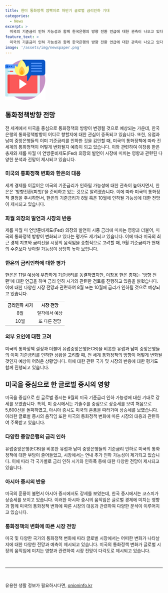 ```yaml
---
title: 한미 통화정책 깜빡이로 하반기 글로벌 금리인하 기대
categories:
  - News
excerpt: >
  미국의 기준금리 인하 가능성과 함께 한국은행의 방향 전환 언급에 대한 관측이 나오고 있다. 유럽 중앙은행(ECB)을 비롯한 유럽과 남미 지역은 이미 기준금리를 인하한 상황이며, 미국의 인하가 이어지면 각국의 통화정책 부담도 줄어들 것으로 보인다. 이에 시장에서는 한은이 8월 혹은 10월에 금리를 내릴 것으로 예상하고 있으며, 금리 인하 가능성을 두고 다양한 전망이 제시되고 있다. 미국의 인플레이션과 실업률 등의 지표가 금리 인하를 지지한다는 점도 주목된다. 미 국채 금리는 안정적인 흐름을 보였지만, 미 뉴욕증시는 상승세를 나타내었으며 아시아 증시도 강세를 보였다.
feature_text: >
  미국의 기준금리 인하 가능성과 함께 한국은행의 방향 전환 언급에 대한 관측이 나오고 있다. 유럽 중앙은행(ECB)을 비롯한 유럽과 남미 지역은 이미 기준금리를 인하한 상황이며, 미국의 인하가 이어지면 각국의 통화정책 부담도 줄어들 것으로 보인다. 이에 시장에서는 한은이 8월 혹은 10월에 금리를 내릴 것으로 예상하고 있으며, 금리 인하 가능성을 두고 다양한 전망이 제시되고 있다. 미국의 인플레이션과 실업률 등의 지표가 금리 인하를 지지한다는 점도 주목된다. 미 국채 금리는 안정적인 흐름을 보였지만, 미 뉴욕증시는 상승세를 나타내었으며 아시아 증시도 강세를 보였다.
image: '/assets/img/newspaper.png'
---
```


<p><img src="/assets/img/news.png" alt="rentncar 속보" /></p>

<h2 data-ke-size="size26">통화정책방향 전망</h2>

<p data-ke-size="size16">전 세계에서 미국을 중심으로 통화정책의 방향이 변경될 것으로 예상되는 가운데, 한국은행의 통화정책방향이 어디로 향할지에 대한 관심이 증폭되고 있습니다. 또한, 유럽과 남미 중앙은행들의 이미 기준금리를 인하한 것을 감안할 때, 미국의 통화정책에 따라 전 세계의 통화정책이 어떻게 변화될지 예측이 되고 있습니다. 이와 관련하여 이창용 한은 총재와 제롬 파월 미 연방준비제도(Fed) 의장의 발언이 시장에 미치는 영향과 관련된 다양한 분석과 전망이 제시되고 있습니다.</p>

<h3>미국의 통화정책 변화와 한은의 대응</h3>

<p data-ke-size="size16">세계 경제를 이끌어온 미국의 기준금리가 인하될 가능성에 대한 관측이 높아지면서, 한은은 '방향전환(피벗)'을 준비하고 있는 것으로 알려졌습니다. 이에 따라 미국의 통화정책 결정을 주시하면서, 한은의 기준금리가 8월 혹은 10월에 인하될 가능성에 대한 전망이 제시되고 있습니다.</p>

<h3>파월 의장의 발언과 시장의 반응</h3>

<p data-ke-size="size16">제롬 파월 미 연방준비제도(Fed) 의장의 발언이 시중 금리에 미치는 영향과 더불어, 미국의 통화정책 방향이 변화되고 있다는 평가도 제기되고 있습니다. 이에 따라 미국의 최근 경제 지표와 금리선물 시장의 움직임을 종합적으로 고려할 때, 9월 기준금리가 현재의 수준보다 낮아질 가능성이 상당히 높아 보입니다.</p>

<h3>한은의 금리인하에 대한 평가</h3>

<p data-ke-size="size16">한은은 11일 예상에 부합하게 기준금리를 동결하였지만, 이창용 한은 총재는 '방향 전환'에 대한 언급을 하며 금리 인하 시기와 관련한 검토를 진행하고 있음을 밝혔습니다. 이에 대한 다양한 시장 전망과 관련하여 8월 또는 10월에 금리가 인하될 것으로 예상되고 있습니다.</p>

<table>
  <tr>
    <td style="text-align: center; height: 17px;"><b>금리인하 시기</b></td>
    <td style="text-align: center; height: 17px;"><b>시장 전망</b></td>
  </tr>
  <tr>
    <td style="text-align: center; height: 17px;">8월</td>
    <td style="text-align: center; height: 17px;">일각에서 예상</td>
  </tr>
  <tr>
    <td style="text-align: center; height: 17px;">10월</td>
    <td style="text-align: center; height: 17px;">또 다른 전망</td>
  </tr>
</table>

<h3>외부 요인에 대한 고려</h3>

<p data-ke-size="size16">미국의 통화정책 결정과 더불어 유럽중앙은행(ECB)을 비롯한 유럽과 남미 중앙은행들의 이미 기준금리를 인하한 상황을 고려할 때, 전 세계 통화정책의 방향이 어떻게 변화될 것인지 예상이 어려운 상황입니다. 이에 대한 관련 국가 및 시장의 반응에 대한 평가도 함께 진행되고 있습니다.</p>

<h2 data-ke-size="size26">미국을 중심으로 한 글로벌 증시의 영향</h2>

<p data-ke-size="size16">미국을 중심으로 한 글로벌 증시는 9월의 미국 기준금리 인하 가능성에 대한 기대로 강세를 보였습니다. 특히, 미 증시에서는 기술주를 중심으로 상승세를 보여 처음으로 5,600선을 돌파하였고, 아시아 증시도 미국의 훈풍을 따라가며 상승세를 보였습니다. 이러한 글로벌 증시의 움직임 또한 미국의 통화정책 변화에 따른 시장의 대응과 관련하여 주목받고 있습니다.</p>

<h3>다양한 중앙은행의 금리 인하</h3>

<p data-ke-size="size16">유럽중앙은행(ECB)을 비롯한 유럽과 남미 중앙은행들의 기준금리 인하로 미국의 통화정책에 대한 부담이 줄어들었고, 시장에서는 연내 추가 인하 가능성이 제기되고 있습니다. 이에 따라 각 국가별로 금리 인하 시기와 인하폭 등에 대한 다양한 전망이 제시되고 있습니다.</p>

<h3>아시아 증시의 반응</h3>

<p data-ke-size="size16">미국의 훈풍이 불면서 아시아 증시에서도 강세를 보였는데, 한국 증시에서는 코스피가 상승세를 보이고 있습니다. 이러한 아시아 증시의 움직임은 글로벌 경제에 미치는 영향과 함께 미국의 통화정책 변화에 따른 시장의 대응과 관련하여 다양한 분석이 이루어지고 있습니다.</p>

<h3>통화정책의 변화에 따른 시장 전망</h3>

<p data-ke-size="size16">미국 및 다양한 국가의 통화정책 변화에 따라 글로벌 시장에서는 어떠한 변화가 나타날지에 대한 다양한 전망과 예측이 제시되고 있습니다. 미국의 통화정책 변화가 글로벌 시장의 움직임에 미치는 영향과 관련하여 시장 전망이 다각도로 제시되고 있습니다.</p>

<p data-ke-size="size16">&nbsp;</p>

<hr>

<p data-ke-size="size16">&nbsp;</p>
유용한 생활 정보가 필요하시다면, <a href="https://onioninfo.kr" rel="dofollow">onioninfo.kr</a>


